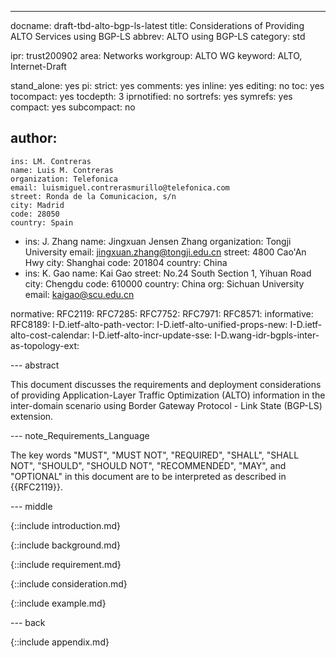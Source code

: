 ---
docname: draft-tbd-alto-bgp-ls-latest
title: Considerations of Providing ALTO Services using BGP-LS
abbrev: ALTO using BGP-LS
category: std

ipr: trust200902
area: Networks
workgroup: ALTO WG
keyword: ALTO, Internet-Draft

stand_alone: yes
pi:
  strict: yes
  comments: yes
  inline: yes
  editing: no
  toc: yes
  tocompact: yes
  tocdepth: 3
  iprnotified: no
  sortrefs: yes
  symrefs: yes
  compact: yes
  subcompact: no

author:
 -
    ins: LM. Contreras
    name: Luis M. Contreras
    organization: Telefonica
    email: luismiguel.contrerasmurillo@telefonica.com
    street: Ronda de la Comunicacion, s/n
    city: Madrid
    code: 28050
    country: Spain
 -
    ins: J. Zhang
    name: Jingxuan Jensen Zhang
    organization: Tongji University
    email: jingxuan.zhang@tongji.edu.cn
    street: 4800 Cao'An Hwy
    city: Shanghai
    code: 201804
    country: China
 -
    ins: K. Gao
    name: Kai Gao
    street: No.24 South Section 1, Yihuan Road
    city: Chengdu
    code: 610000
    country: China
    org: Sichuan University
    email: kaigao@scu.edu.cn

normative:
  RFC2119:
  RFC7285:
  RFC7752:
  RFC7971:
  RFC8571:
informative:
  RFC8189:
  I-D.ietf-alto-path-vector:
  I-D.ietf-alto-unified-props-new:
  I-D.ietf-alto-cost-calendar:
  I-D.ietf-alto-incr-update-sse:
  I-D.wang-idr-bgpls-inter-as-topology-ext:

--- abstract

This document discusses the requirements and deployment considerations of
providing Application-Layer Traffic Optimization (ALTO) information in the
inter-domain scenario using Border Gateway Protocol - Link State (BGP-LS)
extension.


--- note_Requirements_Language

The key words "MUST", "MUST NOT", "REQUIRED", "SHALL", "SHALL NOT", "SHOULD",
"SHOULD NOT", "RECOMMENDED", "MAY", and "OPTIONAL" in this document are to be
interpreted as described in {{RFC2119}}.

--- middle

{::include introduction.md}

{::include background.md}

{::include requirement.md}

{::include consideration.md}

{::include example.md}

--- back

{::include appendix.md}
